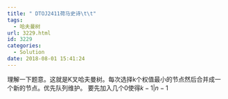 ```yaml
---
title: " DTOJ2411荷马史诗\t\t"
tags:
  - 哈夫曼树
url: 3229.html
id: 3229
categories:
  - Solution
date: 2018-08-01 15:41:24
---
```


理解一下题意。这就是K叉哈夫曼树。每次选择k个权值最小的节点然后合并成一个新的节点。优先队列维护。 要先加入几个0使得$k-1|n-1$